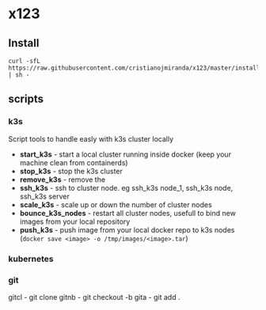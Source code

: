 # x123

## Install

```
curl -sfL https://raw.githubusercontent.com/cristianojmiranda/x123/master/install.sh | sh -
```

## scripts

### k3s

 Script tools to handle easly with k3s cluster locally
 * **start_k3s** - start a local cluster running inside docker (keep your machine clean from containerds)
 * **stop_k3s** - stop the k3s cluster
 * **remove_k3s** - remove the
 * **ssh_k3s** - ssh to cluster node. eg ssh_k3s node_1, ssh_k3s node, ssh_k3s server
 * **scale_k3s** - scale up or down the number of cluster nodes 
 * **bounce_k3s_nodes** - restart all cluster nodes, usefull to bind new images from your local repository
 * **push_k3s** - push image from your local docker repo to k3s nodes (`docker save <image> -o /tmp/images/<image>.tar`)

### kubernetes

### git

gitcl - git clone
gitnb - git checkout -b <branch>
gita - git add .
